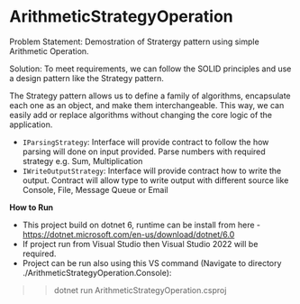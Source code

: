 # ArithmeticStrategyOperation

Problem Statement: Demostration of Stratergy pattern using simple Arithmetic Operation.

Solution:
To meet requirements, we can follow the SOLID principles and use a design pattern like the Strategy pattern.

The Strategy pattern allows us to define a family of algorithms, encapsulate each one as an object, and make them interchangeable. This way, we can easily add or replace algorithms without changing the core logic of the application.

- `IParsingStrategy`: Interface will provide contract to follow the how parsing will done on input provided. Parse numbers with required strategy e.g. Sum, Multiplication
- `IWriteOutputStrategy`: Interface will provide contract how to write the output. Contract will allow type to write output with different source like Console, File, Message Queue or Email

__How to Run__

- This project build on dotnet 6, runtime can be install from here - https://dotnet.microsoft.com/en-us/download/dotnet/6.0
- If project run from Visual Studio then Visual Studio 2022 will be required.
- Project can be run also using this VS command (Navigate to directory ./ArithmeticStrategyOperation.Console):
>>dotnet run ArithmeticStrategyOperation.csproj
